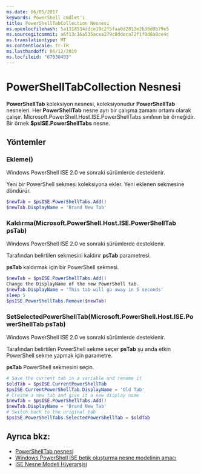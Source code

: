 ```yaml
---
ms.date: 06/05/2017
keywords: PowerShell cmdlet'i
title: PowerShellTabCollection Nesnesi
ms.openlocfilehash: 5a1318534ddce19c2f5faa0d2013e2b38d8b79e5
ms.sourcegitcommit: a6f13c16a535acea279c0ddeca72f1f0d8a8ce4c
ms.translationtype: MT
ms.contentlocale: tr-TR
ms.lasthandoff: 06/12/2019
ms.locfileid: "67030493"
---
```

# <a name="the-powershelltabcollection-object"></a>PowerShellTabCollection Nesnesi

**PowerShellTab** koleksiyon nesnesi, koleksiyonudur **PowerShellTab** nesneleri. Her **PowerShellTab** nesne ayrı bir çalışma zamanı ortamı olarak çalışır. Microsoft.PowerShell.Host.ISE.PowerShellTabs sınıfının bir örneğidir. Bir örnek **$psISE.PowerShellTabs** nesne.

## <a name="methods"></a>Yöntemler

### <a name="add"></a>Ekleme\(\)

Windows PowerShell ISE 2.0 ve sonraki sürümlerde desteklenir.

Yeni bir PowerShell sekmesi koleksiyona ekler. Yeni eklenen sekmesine döndürür.

```powershell
$newTab = $psISE.PowerShellTabs.Add()
$newTab.DisplayName = 'Brand New Tab'
```

### <a name="removemicrosoftpowershellhostisepowershelltab-pstab"></a>Kaldırma\(Microsoft.PowerShell.Host.ISE.PowerShellTab psTab\)

Windows PowerShell ISE 2.0 ve sonraki sürümlerde desteklenir.

Tarafından belirtilen sekmesini kaldırır **psTab** parametresi.

**psTab** kaldırmak için bir PowerShell sekmesi.

```powershell
$newTab = $psISE.PowerShellTabs.Add()
Change the DisplayName of the new PowerShell tab.
$newTab.DisplayName = 'This tab will go away in 5 seconds'
sleep 5
$psISE.PowerShellTabs.Remove($newTab)
```

### <a name="setselectedpowershelltabmicrosoftpowershellhostisepowershelltab-pstab"></a>SetSelectedPowerShellTab\(Microsoft.PowerShell.Host.ISE.PowerShellTab psTab\)

Windows PowerShell ISE 2.0 ve sonraki sürümlerde desteklenir.

Tarafından belirtilen PowerShell sekme seçer **psTab** şu anda etkin PowerShell sekme yapmak için parametre.

**psTab** PowerShell sekmesini seçin.

```powershell
# Save the current tab in a variable and rename it
$oldTab = $psISE.CurrentPowerShellTab
$psISE.CurrentPowerShellTab.DisplayName = 'Old Tab'
# Create a new tab and give it a new display name
$newTab = $psISE.PowerShellTabs.Add()
$newTab.DisplayName = 'Brand New Tab'
# Switch back to the original tab
$psISE.PowerShellTabs.SelectedPowerShellTab = $oldTab
```

## <a name="see-also"></a>Ayrıca bkz:

- [PowerShellTab nesnesi](The-PowerShellTab-Object.md)
- [Windows PowerShell ISE betik oluşturma nesne modelinin amacı](Purpose-of-the-Windows-PowerShell-ISE-Scripting-Object-Model.md)
- [ISE Nesne Modeli Hiyerarşisi](The-ISE-Object-Model-Hierarchy.md)
